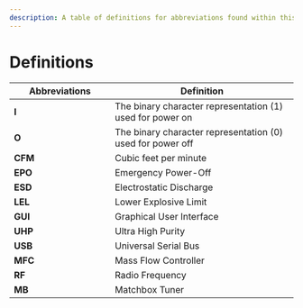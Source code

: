 ```yaml
---
description: A table of definitions for abbreviations found within this document.
---
```


# Definitions

<table><thead><tr><th width="163">Abbreviations</th><th>Definition</th></tr></thead><tbody><tr><td><strong>I</strong></td><td>The binary character representation (1) used for power on</td></tr><tr><td><strong>O</strong></td><td>The binary character representation (0) used for power off</td></tr><tr><td><strong>CFM</strong></td><td>Cubic feet per minute</td></tr><tr><td><strong>EPO</strong></td><td>Emergency Power-Off</td></tr><tr><td><strong>ESD</strong></td><td>Electrostatic Discharge</td></tr><tr><td><strong>LEL</strong></td><td>Lower Explosive Limit</td></tr><tr><td><strong>GUI</strong></td><td>Graphical User Interface</td></tr><tr><td><strong>UHP</strong></td><td>Ultra High Purity</td></tr><tr><td><strong>USB</strong></td><td>Universal Serial Bus</td></tr><tr><td><strong>MFC</strong></td><td>Mass Flow Controller</td></tr><tr><td><strong>RF</strong></td><td>Radio Frequency</td></tr><tr><td><strong>MB</strong> </td><td>Matchbox Tuner</td></tr></tbody></table>
